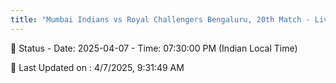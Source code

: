 ```yaml
---
title: "Mumbai Indians vs Royal Challengers Bengaluru, 20th Match - Live Cricket Score"
---
```


📑 Status - Date: 2025-04-07 - Time: 07:30:00 PM (Indian Local Time)

📝 Last Updated on : 4/7/2025, 9:31:49 AM  

